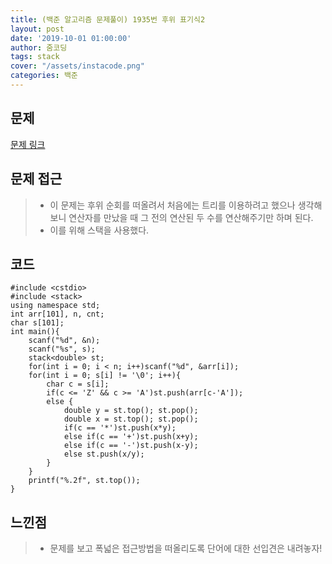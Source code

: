 ```yaml
---
title: (백준 알고리즘 문제풀이) 1935번 후위 표기식2
layout: post
date: '2019-10-01 01:00:00'
author: 줌코딩
tags: stack
cover: "/assets/instacode.png"
categories: 백준
---
```


## 문제

[문제 링크](https://www.acmicpc.net/problem/1935)

## 문제 접근

>* 이 문제는 후위 순회를 떠올려서 처음에는 트리를 이용하려고 했으나 생각해보니 연산자를 만났을 때 그 전의 연산된 두 수를 연산해주기만 하며 된다.
>* 이를 위해 스택을 사용했다.

## 코드

    #include <cstdio>
    #include <stack>
    using namespace std;
    int arr[101], n, cnt;
    char s[101];
    int main(){
        scanf("%d", &n);
        scanf("%s", s);
        stack<double> st;
        for(int i = 0; i < n; i++)scanf("%d", &arr[i]);
        for(int i = 0; s[i] != '\0'; i++){
            char c = s[i];
            if(c <= 'Z' && c >= 'A')st.push(arr[c-'A']);
            else {
                double y = st.top(); st.pop();
                double x = st.top(); st.pop();
                if(c == '*')st.push(x*y);
                else if(c == '+')st.push(x+y);
                else if(c == '-')st.push(x-y);
                else st.push(x/y);
            }
        }
        printf("%.2f", st.top());
    }

## 느낀점

>* 문제를 보고 폭넓은 접근방법을 떠올리도록 단어에 대한 선입견은 내려놓자!
